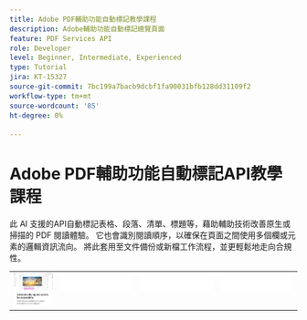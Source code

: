 ```yaml
---
title: Adobe PDF輔助功能自動標記教學課程
description: Adobe輔助功能自動標記總覽頁面
feature: PDF Services API
role: Developer
level: Beginner, Intermediate, Experienced
type: Tutorial
jira: KT-15327
source-git-commit: 7bc199a7bacb9dcbf1fa90031bfb128dd31109f2
workflow-type: tm+mt
source-wordcount: '85'
ht-degree: 0%

---
```


# Adobe PDF輔助功能自動標記API教學課程

此 AI 支援的API自動標記表格、段落、清單、標題等，藉助輔助技術改善原生或掃描的 PDF 閱讀體驗。 它也會識別閱讀順序，以確保在頁面之間使用多個欄或元素的邏輯資訊流向。 將此套用至文件備份或新檔工作流程，並更輕鬆地走向合規性。

<table style="table-layout:fixed">
<tr>
 <td>
   <a href="automatically-add-tags.md">
      <img alt="自動標記具備輔助功能的檔" src="assets/auto-tag-accessibility.png" />
  </td>
  <td>
    <img alt="間隔" src="../assets/WhiteBanner_Placeholder.png" />
    <div>
    <br>
  </td>
  <td>
    <img alt="間隔" src="../assets/WhiteBanner_Placeholder.png" />
    <div>
    <br>
  </td>
  <td>
    <img alt="間隔" src="../assets/WhiteBanner_Placeholder.png" />
    <div>
    <br>
  </td>
</tr>
</table>
